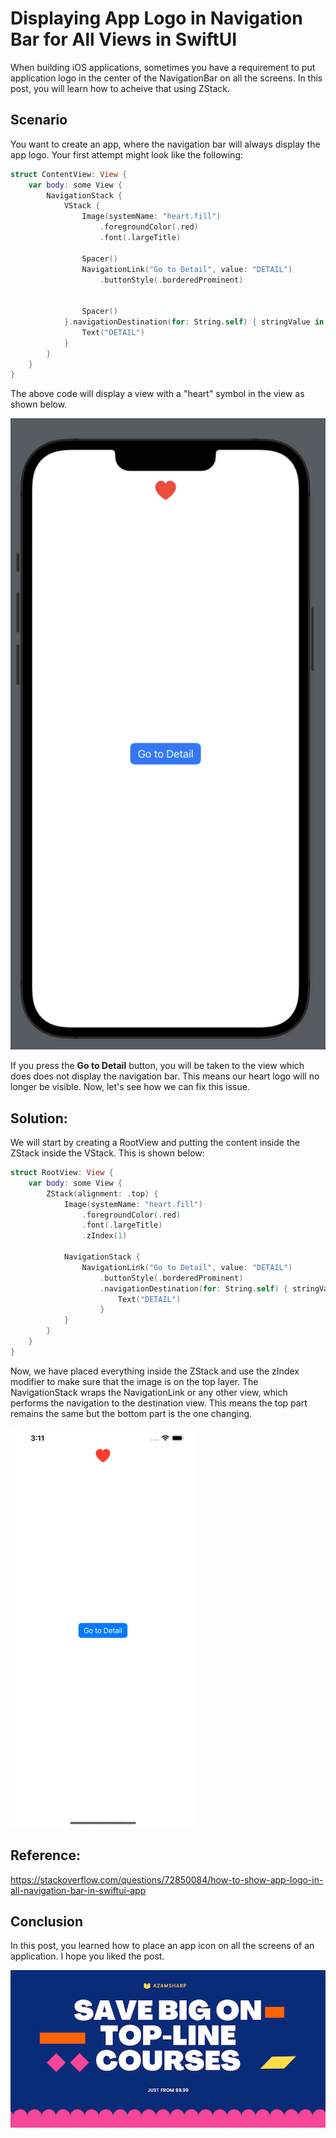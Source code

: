 # Displaying App Logo in Navigation Bar for All Views in SwiftUI 

When building iOS applications, sometimes you have a requirement to put application logo in the center of the NavigationBar on all the screens. In this post, you will learn how to acheive that using ZStack. 

## Scenario

You want to create an app, where the navigation bar will always display the app logo. Your first attempt might look like the following:

``` swift 
struct ContentView: View {
    var body: some View {
        NavigationStack {
            VStack {
                Image(systemName: "heart.fill")
                    .foregroundColor(.red)
                    .font(.largeTitle)
                
                Spacer()
                NavigationLink("Go to Detail", value: "DETAIL")
                    .buttonStyle(.borderedProminent)
                
                
                Spacer()
            }.navigationDestination(for: String.self) { stringValue in
                Text("DETAIL")
            }
        }
    }
}
```

The above code will display a view with a "heart" symbol in the view as shown below. 

![Navigation Bar](images/2022-07-06-1.png)

If you press the **Go to Detail** button, you will be taken to the view which does does not display the navigation bar. This means our heart logo will no longer be visible. Now, let's see how we can fix this issue. 

## Solution: 

We will start by creating a RootView and putting the content inside the ZStack inside the VStack. This is shown below: 

``` swift
struct RootView: View {
    var body: some View {
        ZStack(alignment: .top) {
            Image(systemName: "heart.fill")
                .foregroundColor(.red)
                .font(.largeTitle)
                .zIndex(1)
            
            NavigationStack {
                NavigationLink("Go to Detail", value: "DETAIL")
                    .buttonStyle(.borderedProminent)
                    .navigationDestination(for: String.self) { stringValue in
                        Text("DETAIL")
                    }
            }
        }
    }
}
```

Now, we have placed everything inside the ZStack and use the zIndex modifier to make sure that the image is on the top layer. The NavigationStack wraps the NavigationLink or any other view, which performs the navigation to the destination view. This means the top part remains the same but the bottom part is the one changing. 

![Navigation Bar Displayed](images/nav-bar-icon.gif)

## Reference: 
https://stackoverflow.com/questions/72850084/how-to-show-app-logo-in-all-navigation-bar-in-swiftui-app

## Conclusion

In this post, you learned how to place an app icon on all the screens of an application. I hope you liked the post. 

<center>
<a href = "http://www.azamsharp.com/courses">
<img src="https://raw.githubusercontent.com/azamsharp/azamsharp.github.io/master/_posts/images/banner.png"> 
</a>
</center>

